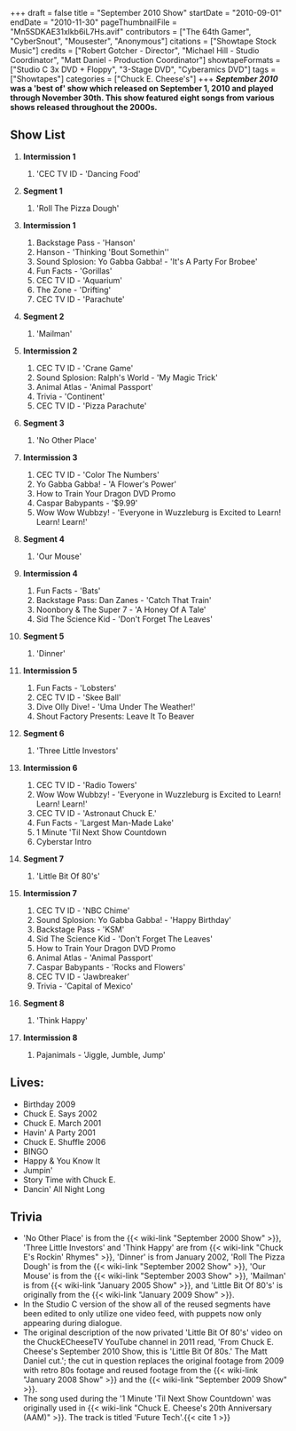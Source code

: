 +++
draft = false
title = "September 2010 Show"
startDate = "2010-09-01"
endDate = "2010-11-30"
pageThumbnailFile = "Mn5SDKAE31xlkb6iL7Hs.avif"
contributors = ["The 64th Gamer", "CyberSnout", "Mousester", "Anonymous"]
citations = ["Showtape Stock Music"]
credits = ["Robert Gotcher - Director", "Michael Hill - Studio Coordinator", "Matt Daniel - Production Coordinator"]
showtapeFormats = ["Studio C 3x DVD + Floppy", "3-Stage DVD", "Cyberamics DVD"]
tags = ["Showtapes"]
categories = ["Chuck E. Cheese's"]
+++
***September 2010* was a 'best of' show which released on September 1, 2010 and played through November 30th.
This show featured eight songs from various shows released throughout the 2000s.**

## Show List

1. **Intermission 1**

   1. 'CEC TV ID - 'Dancing Food'
2. **Segment 1**

   1. 'Roll The Pizza Dough'
3. **Intermission 1**

   1. Backstage Pass - 'Hanson'
   2. Hanson - 'Thinking 'Bout Somethin''
   3. Sound Splosion: Yo Gabba Gabba! - 'It's A Party For Brobee'
   4. Fun Facts - 'Gorillas'
   5. CEC TV ID - 'Aquarium'
   6. The Zone - 'Drifting'
   7. CEC TV ID - 'Parachute'
4. **Segment 2**

   1. 'Mailman'
5. **Intermission 2**

   1. CEC TV ID - 'Crane Game'
   2. Sound Splosion: Ralph's World - 'My Magic Trick'
   3. Animal Atlas - 'Animal Passport'
   4. Trivia - 'Continent'
   5. CEC TV ID - 'Pizza Parachute'
6. **Segment 3**

   1. 'No Other Place'
7. **Intermission 3**

   1. CEC TV ID - 'Color The Numbers'
   2. Yo Gabba Gabba! - 'A Flower's Power'
   3. How to Train Your Dragon DVD Promo
   4. Caspar Babypants - '$9.99'
   5. Wow Wow Wubbzy! - 'Everyone in Wuzzleburg is Excited to Learn! Learn! Learn!'
8. **Segment 4**

   1. 'Our Mouse'
9. **Intermission 4**

   1. Fun Facts - 'Bats'
   2. Backstage Pass: Dan Zanes - 'Catch That Train'
   3. Noonbory & The Super 7 - 'A Honey Of A Tale'
   4. Sid The Science Kid - 'Don't Forget The Leaves'
10. **Segment 5**

    1. 'Dinner'
11. **Intermission 5**

    1. Fun Facts - 'Lobsters'
    2. CEC TV ID - 'Skee Ball'
    3. Dive Olly Dive! - 'Uma Under The Weather!'
    4. Shout Factory Presents: Leave It To Beaver
12. **Segment 6**

    1. 'Three Little Investors'
13. **Intermission 6**

    1. CEC TV ID - 'Radio Towers'
    2. Wow Wow Wubbzy! - 'Everyone in Wuzzleburg is Excited to Learn! Learn! Learn!'
    3. CEC TV ID - 'Astronaut Chuck E.'
    4. Fun Facts - 'Largest Man-Made Lake'
    5. 1 Minute 'Til Next Show Countdown
    6. Cyberstar Intro
14. **Segment 7**

    1. 'Little Bit Of 80's'
15. **Intermission 7**

    1. CEC TV ID - 'NBC Chime'
    2. Sound Splosion: Yo Gabba Gabba! - 'Happy Birthday'
    3. Backstage Pass - 'KSM'
    4. Sid The Science Kid - 'Don't Forget The Leaves'
    5. How to Train Your Dragon DVD Promo
    6. Animal Atlas - 'Animal Passport'
    7. Caspar Babypants - 'Rocks and Flowers'
    8. CEC TV ID - 'Jawbreaker'
    9. Trivia - 'Capital of Mexico'
16. **Segment 8**

    1. 'Think Happy'
17. **Intermission 8**

    1. Pajanimals - 'Jiggle, Jumble, Jump'

## Lives:

* Birthday 2009
* Chuck E. Says 2002
* Chuck E. March 2001
* Havin' A Party 2001
* Chuck E. Shuffle 2006
* BINGO
* Happy & You Know It
* Jumpin'
* Story Time with Chuck E.
* Dancin' All Night Long

## Trivia

* 'No Other Place' is from the {{< wiki-link "September 2000 Show" >}}, 'Three Little Investors' and 'Think Happy' are from {{< wiki-link "Chuck E's Rockin' Rhymes" >}}, 'Dinner' is from January 2002, 'Roll The Pizza Dough' is from the {{< wiki-link "September 2002 Show" >}}, 'Our Mouse' is from the {{< wiki-link "September 2003 Show" >}}, 'Mailman' is from {{< wiki-link "January 2005 Show" >}}, and 'Little Bit Of 80's' is originally from the {{< wiki-link "January 2009 Show" >}}.
* In the Studio C version of the show all of the reused segments have been edited to only utilize one video feed, with puppets now only appearing during dialogue.
* The original description of the now privated 'Little Bit Of 80's' video on the ChuckECheeseTV YouTube channel in 2011 read, 'From Chuck E. Cheese's September 2010 Show, this is 'Little Bit Of 80s.' The Matt Daniel cut.'; the cut in question replaces the original footage from 2009 with retro 80s footage and reused footage from the {{< wiki-link "January 2008 Show" >}} and the {{< wiki-link "September 2009 Show" >}}.
* The song used during the '1 Minute 'Til Next Show Countdown' was originally used in {{< wiki-link "Chuck E. Cheese's 20th Anniversary (AAM)" >}}. The track is titled 'Future Tech'.{{< cite 1 >}}

